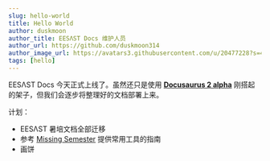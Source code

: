 ```yaml
---
slug: hello-world
title: Hello World
author: duskmoon
author_title: EESΛST Docs 维护人员
author_url: https://github.com/duskmoon314
author_image_url: https://avatars3.githubusercontent.com/u/20477228?s=460&u=5eb6ae1e9053e26df4aa1bd255c7e262b1af29b2&v=4
tags: [hello]
---
```


EESΛST Docs 今天正式上线了。虽然还只是使用 [**Docusaurus 2 alpha**](https://v2.docusaurus.io/) 刚搭起的架子，但我们会逐步将整理好的文档部署上来。

<!--truncate-->

计划：

- EESΛST 暑培文档全部迁移
- 参考 [Missing Semester](https://missing.csail.mit.edu/) 提供常用工具的指南
- 画饼
